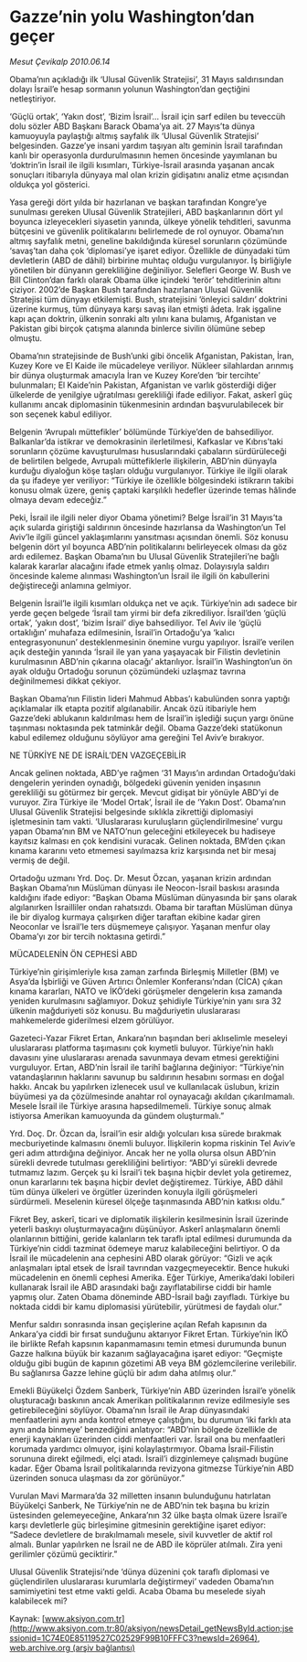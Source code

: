 # Gazze’nin yolu Washington’dan geçer

*Mesut Çevikalp 2010.06.14*

<font class="agenda2NewsSpot">
 Obama’nın açıkladığı ilk ‘Ulusal Güvenlik Stratejisi’, 31 Mayıs saldırısından dolayı İsrail’e hesap sormanın yolunun Washington’dan geçtiğini netleştiriyor.
</font>
<font class="newsDetail">
 <p>
  <p class="MsoNormal">
   ‘Güçlü ortak’, ‘Yakın dost’, ‘Bizim İsrail’… İsrail için sarf edilen bu teveccüh dolu sözler ABD Başkanı Barack Obama’ya ait. 27 Mayıs’ta dünya kamuoyuyla paylaştığı altmış sayfalık ilk ‘Ulusal Güvenlik Stratejisi’ belgesinden. Gazze’ye insani yardım taşıyan altı geminin İsrail tarafından kanlı bir operasyonla durdurulmasının hemen öncesinde yayımlanan bu ‘doktrin’in İsrail ile ilgili kısımları, Türkiye-İsrail arasında yaşanan ancak sonuçları itibarıyla dünyaya mal olan krizin gidişatını analiz etme açısından oldukça yol gösterici.
  </p>
  <p class="MsoNormal">
   Yasa gereği dört yılda bir hazırlanan ve başkan tarafından Kongre’ye sunulması gereken Ulusal Güvenlik Stratejileri, ABD başkanlarının dört yıl boyunca izleyecekleri siyasetin yanında, ülkeye yönelik tehditleri, savunma bütçesini ve güvenlik politikalarını belirlemede de rol oynuyor. Obama’nın altmış sayfalık metni, geneline bakıldığında küresel sorunların çözümünde ‘savaş’tan daha çok ‘diplomasi’ye işaret ediyor. Özellikle de dünyadaki tüm devletlerin (ABD de dâhil) birbirine muhtaç olduğu vurgulanıyor. İş birliğiyle yönetilen bir dünyanın gerekliliğine değiniliyor. Selefleri George W. Bush ve Bill Clinton’dan farklı olarak Obama ülke içindeki ‘terör’ tehditlerinin altını çiziyor. 2002’de Başkan Bush tarafından hazırlanan Ulusal Güvenlik Stratejisi tüm dünyayı etkilemişti. Bush, stratejisini ‘önleyici saldırı’ doktrini üzerine kurmuş, tüm dünyaya karşı savaş ilan etmişti âdeta. Irak işgaline kapı açan doktrin, ülkenin sonraki altı yılını kana bulamış, Afganistan ve Pakistan gibi birçok çatışma alanında binlerce sivilin ölümüne sebep olmuştu.
  </p>
  <p class="MsoNormal">
   Obama’nın stratejisinde de Bush’unki gibi öncelik Afganistan, Pakistan, İran, Kuzey Kore ve El Kaide ile mücadeleye veriliyor. Nükleer silahlardan arınmış bir dünya oluşturmak amacıyla İran ve Kuzey Kore’den ‘bir tercihte’ bulunmaları; El Kaide’nin Pakistan, Afganistan ve varlık gösterdiği diğer ülkelerde de yenilgiye uğratılması gerekliliği ifade ediliyor. Fakat, askerî güç kullanımı ancak diplomasinin tükenmesinin ardından başvurulabilecek bir son seçenek kabul ediliyor.
  </p>
  <p class="MsoNormal">
   Belgenin ‘Avrupalı müttefikler’ bölümünde Türkiye’den de bahsediliyor. Balkanlar’da istikrar ve demokrasinin ilerletilmesi, Kafkaslar ve Kıbrıs’taki sorunların çözüme kavuşturulması hususlarındaki çabaların sürdürüleceği de belirtilen belgede, Avrupalı müttefiklerle ilişkilerin, ABD’nin dünyayla kurduğu diyaloğun köşe taşları olduğu vurgulanıyor. Türkiye ile ilgili olarak da şu ifadeye yer veriliyor: “Türkiye ile özellikle bölgesindeki istikrarın takibi konusu olmak üzere, geniş çaptaki karşılıklı hedefler üzerinde temas hâlinde olmaya devam edeceğiz.”
  </p>
  <p class="MsoNormal">
   Peki, İsrail ile ilgili neler diyor Obama yönetimi? Belge İsrail’in 31 Mayıs’ta açık sularda giriştiği saldırının öncesinde hazırlansa da Washington’un Tel Aviv’le ilgili güncel yaklaşımlarını yansıtması açısından önemli. Söz konusu belgenin dört yıl boyunca ABD’nin politikalarını belirleyecek olması da göz ardı edilemez. Başkan Obama’nın bu Ulusal Güvenlik Stratejileri’ne bağlı kalarak kararlar alacağını ifade etmek yanlış olmaz. Dolayısıyla saldırı öncesinde kaleme alınması Washington’un İsrail ile ilgili ön kabullerini değiştireceği anlamına gelmiyor.
  </p>
  <p class="MsoNormal">
   Belgenin İsrail’le ilgili kısımları oldukça net ve açık. Türkiye’nin adı sadece bir yerde geçen belgede ‘İsrail tam yirmi bir defa zikrediliyor. İsrail’den ‘güçlü ortak’, ‘yakın dost’, ‘bizim İsrail’ diye bahsediliyor. Tel Aviv ile ‘güçlü ortaklığın’ muhafaza edilmesinin, İsrail’in Ortadoğu’ya ‘kalıcı entegrasyonunun’ desteklenmesinin önemine vurgu yapılıyor. İsrail’e verilen açık desteğin yanında ‘İsrail ile yan yana yaşayacak bir Filistin devletinin kurulmasının ABD’nin çıkarına olacağı’ aktarılıyor. İsrail’in Washington’un ön ayak olduğu Ortadoğu sorunun çözümündeki uzlaşmaz tavrına değinilmemesi dikkat çekiyor.
  </p>
  <p class="MsoNormal">
   Başkan Obama’nın Filistin lideri Mahmud Abbas’ı kabulünden sonra yaptığı açıklamalar ilk etapta pozitif algılanabilir. Ancak özü itibariyle hem Gazze’deki ablukanın kaldırılması hem de İsrail’in işlediği suçun yargı önüne taşınması noktasında pek tatminkâr değil. Obama Gazze’deki statükonun kabul edilemez olduğunu söylüyor ama gereğini Tel Aviv’e bırakıyor.
   <span>
   </span>
   <span>
   </span>
  </p>
  <p class="MsoNormal">
   NE TÜRKİYE NE DE İSRAİL’DEN VAZGEÇEBİLİR
  </p>
  <p class="MsoNormal">
   Ancak gelinen noktada, ABD’ye rağmen ‘31 Mayıs’ın ardından Ortadoğu’daki dengelerin yerinden oynadığı, bölgedeki güvenin yeniden inşasının gerekliliği su götürmez bir gerçek. Mevcut gidişat bir yönüyle ABD’yi de vuruyor. Zira Türkiye ile ‘Model Ortak’, İsrail ile de ‘Yakın Dost’. Obama’nın Ulusal Güvenlik Stratejisi belgesinde sıklıkla zikrettiği diplomasiyi işletmesinin tam vakti. ‘Uluslararası kuruluşların güçlendirilmesine’ vurgu yapan Obama’nın BM ve NATO’nun geleceğini etkileyecek bu hadiseye kayıtsız kalması en çok kendisini vuracak. Gelinen noktada, BM’den çıkan kınama kararını veto etmemesi sayılmazsa kriz karşısında net bir mesaj vermiş de değil.
  </p>
  <p class="MsoNormal">
   Ortadoğu uzmanı Yrd. Doç. Dr. Mesut Özcan, yaşanan krizin ardından Başkan Obama’nın Müslüman dünyası ile Neocon-İsrail baskısı arasında kaldığını ifade ediyor: “Başkan Obama Müslüman dünyasında bir şans olarak algılanırken İsrailliler ondan rahatsızdı. Obama bir taraftan Müslüman dünya ile bir diyalog kurmaya çalışırken diğer taraftan ekibine kadar giren Neoconlar ve İsrail’le ters düşmemeye çalışıyor. Yaşanan menfur olay Obama’yı zor bir tercih noktasına getirdi.”
   <span>
   </span>
  </p>
  <p class="MsoNormal">
   MÜCADELENİN ÖN CEPHESİ ABD
  </p>
  <p class="MsoNormal">
   Türkiye’nin girişimleriyle kısa zaman zarfında Birleşmiş Milletler (BM) ve Asya’da İşbirliği ve Güven Artırıcı Önlemler Konferansı’ndan (CİCA) çıkan kınama kararları, NATO ve İKÖ’deki görüşmeler
   <span>
   </span>
   dengelerin kısa zamanda yeniden kurulmasını sağlamıyor. Dokuz şehidiyle Türkiye’nin yanı sıra 32 ülkenin mağduriyeti söz konusu. Bu mağduriyetin uluslararası mahkemelerde giderilmesi elzem görülüyor.
  </p>
  <p class="MsoNormal">
   Gazeteci-Yazar Fikret Ertan, Ankara’nın başından beri aklıselimle meseleyi uluslararası platforma taşımasını çok kıymetli buluyor. Türkiye’nin haklı davasını yine uluslararası arenada savunmaya devam etmesi gerektiğini vurguluyor. Ertan, ABD’nin İsrail ile tarihî bağlarına değiniyor: “Türkiye’nin vatandaşlarının haklarını savunup bu saldırının hesabını sorması en doğal hakkı. Ancak bu yapılırken izlenecek usul ve kullanılacak üslubun, krizin büyümesi ya da çözülmesinde anahtar rol oynayacağı akıldan çıkarılmamalı. Mesele İsrail ile Türkiye arasına hapsedilmemeli. Türkiye sonuç almak istiyorsa Amerikan kamuoyunda da gündem oluşturmalı.”
  </p>
  <p class="MsoNormal">
   Yrd. Doç. Dr. Özcan da, İsrail’in esir aldığı yolcuları kısa sürede bırakmak mecburiyetinde kalmasını önemli buluyor. İlişkilerin kopma riskinin Tel Aviv’e geri adım attırdığına değiniyor. Ancak her ne yolla olursa olsun ABD’nin sürekli devrede tutulması gerekliliğini belirtiyor: “ABD’yi sürekli devrede tutmamız lazım. Gerçek şu ki İsrail’i tek başına hiçbir devlet yola getiremez, onun kararlarını tek başına hiçbir devlet değiştiremez. Türkiye, ABD dâhil tüm dünya ülkeleri ve örgütler üzerinden konuyla ilgili görüşmeleri sürdürmeli. Meselenin küresel ölçeğe taşınmasında ABD’nin katkısı oldu.”
  </p>
  <p class="MsoNormal">
   Fikret Bey, askerî, ticari ve diplomatik ilişkilerin kesilmesinin İsrail üzerinde yeterli baskıyı oluşturmayacağını düşünüyor. Askerî anlaşmaların önemli olanlarının bittiğini, geride kalanların tek taraflı iptal edilmesi durumunda da Türkiye’nin ciddi tazminat ödemeye maruz kalabileceğini belirtiyor. O da İsrail ile mücadelenin ana cephesini ABD olarak görüyor: “Gizli ve açık anlaşmaları iptal etsek de İsrail tavrından vazgeçmeyecektir. Bence hukuki mücadelenin en önemli cephesi Amerika. Eğer Türkiye, Amerika’daki lobileri kullanarak İsrail ile ABD arasındaki bağı zayıflatabilirse ciddi bir hamle yapmış olur. Zaten Obama döneminde ABD-İsrail bağı zayıfladı. Türkiye bu noktada ciddi bir kamu diplomasisi yürütebilir, yürütmesi de faydalı olur.”
  </p>
  <p class="MsoNormal">
   Menfur saldırı sonrasında insan geçişlerine açılan Refah kapısının da Ankara’ya ciddi bir fırsat sunduğunu aktarıyor Fikret Ertan. Türkiye’nin İKÖ ile birlikte Refah kapsının kapanmamasını temin etmesi durumunda bunun Gazze halkına büyük bir kazanım sağlayacağına işaret ediyor: “Geçmişte olduğu gibi bugün de kapının gözetimi AB veya BM gözlemcilerine verilebilir. Bu sağlanırsa Gazze lehine güçlü bir adım daha atılmış olur.”
  </p>
  <p class="MsoNormal">
   Emekli Büyükelçi Özdem Sanberk, Türkiye’nin ABD üzerinden İsrail’e yönelik oluşturacağı baskının ancak Amerikan politikalarının revize edilmesiyle ses getirebileceğini söylüyor. Obama’nın İsrail ile Arap dünyasındaki menfaatlerini aynı anda kontrol etmeye çalıştığını, bu durumun ‘iki farklı ata aynı anda binmeye’ benzediğini anlatıyor: “ABD’nin bölgede özellikle de enerji kaynakları üzerinden ciddi menfaatleri var. İsrail ona bu menfaatleri korumada yardımcı olmuyor, işini kolaylaştırmıyor. Obama İsrail-Filistin sorununa direkt eğilmedi, elçi atadı. İsrail’i dizginlemeye çalışmadı bugüne kadar. Eğer Obama İsrail politikalarında revizyona gitmezse Türkiye’nin ABD üzerinden sonuca ulaşması da zor görünüyor.”
   <span>
   </span>
  </p>
  <p class="MsoNormal">
   Vurulan Mavi Marmara’da 32 milletten insanın bulunduğunu hatırlatan
   <span>
   </span>
   Büyükelçi Sanberk, Ne Türkiye’nin ne de ABD’nin tek başına bu krizin üstesinden gelemeyeceğine, Ankara’nın 32 ülke başta olmak üzere İsrail’e karşı devletlerle güç birleşimine gitmesinin gerektiğine işaret ediyor: “Sadece devletlere de bırakılmamalı mesele, sivil kuvvetler de aktif rol almalı. Bunlar yapılırken ne İsrail ne de ABD ile köprüler atılmalı. Zira yeni gerilimler çözümü geciktirir.”
  </p>
  <p class="MsoNormal">
   Ulusal Güvenlik Stratejisi’nde ‘dünya düzenini çok taraflı diplomasi ve güçlendirilen uluslararası kurumlarla değiştirmeyi’ vadeden Obama’nın samimiyetini test etme vakti geldi. Acaba Obama bu meselede siyah kalabilecek mi?
  </p>
 </p>
</font>

Kaynak: [www.aksiyon.com.tr](http://www.aksiyon.com.tr:80/aksiyon/newsDetail_getNewsById.action;jsessionid=1C74E0E85119527C02529F99B10FFFC3?newsId=26964), [web.archive.org (arşiv bağlantısı)](http://web.archive.org/web/20100618045215/http://www.aksiyon.com.tr:80/aksiyon/newsDetail_getNewsById.action;jsessionid=1C74E0E85119527C02529F99B10FFFC3?newsId=26964)
